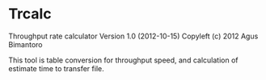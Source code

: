 Trcalc
======

Throughput rate calculator
Version 1.0 (2012-10-15)
Copyleft (c) 2012 Agus Bimantoro

This tool is table conversion for throughput speed,
and calculation of estimate time to transfer file.
